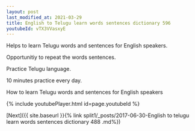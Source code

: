 ```yaml
---
layout: post
last_modified_at: 2021-03-29
title: English to Telugu learn words sentences dictionary 596 
youtubeId: vTX3VVasxyE
---
```

 
 
Helps to learn Telugu words and sentences for English speakers.

Opportunitiy to repeat the words sentences. 

Practice Telugu language. 
 
10 minutes practice every day. 
 
How to learn Telugu words and sentences for English speakers 
 
{% include youtubePlayer.html id=page.youtubeId %}
 
 
[Next]({{ site.baseurl }}{% link  split1/_posts/2017-06-30-English to telugu learn words sentences dictionary 488 .md%})
 
